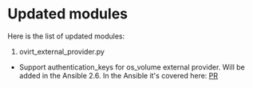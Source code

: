 Updated modules
===============

Here is the list of updated modules:

1. ovirt_external_provider.py

- Support authentication_keys for os_volume external provider.
  Will be added in the Ansible 2.6.
  In the Ansible it's covered here: [PR](https://github.com/ansible/ansible/pull/40294)
